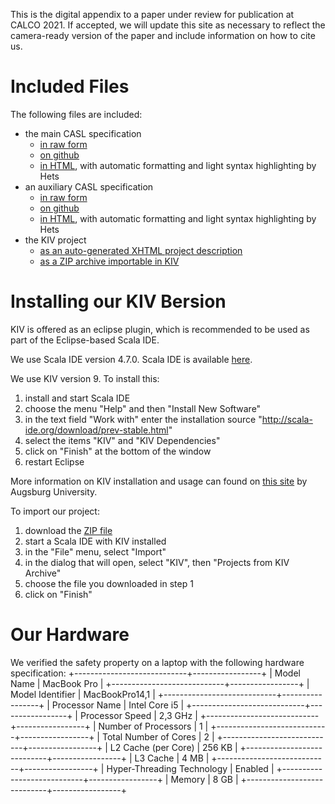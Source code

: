 This is the digital appendix to a paper under review for publication at CALCO 2021. If accepted, we will update this site as necessary to reflect the camera-ready version of the paper and include information on how to cite us.

# Included Files

The following files are included:

- the main CASL specification
  - [in raw form](./casl/atm.casl)
  - [on github](https://github.com/rosento/2021-paper-composite/blob/gh-pages/casl/atm.casl)
  - [in HTML](./casl_html/atm.pp.html),  with automatic formatting and light syntax highlighting by Hets
- an auxiliary CASL specification
  - [in raw form](./casl/atmAux.casl)
  - [on github](https://github.com/rosento/2021-paper-composite/blob/gh-pages/casl/atmAux.casl)
  - [in HTML](./casl_html/atmAux.pp.html), with automatic formatting and light syntax highlighting by Hets
- the KIV project
  - [as an auto-generated XHTML project description](./kiv_html/index.xml)
  - [as a ZIP archive importable in KIV](./kiv/ATM-kiv-project.zip)

# Installing our KIV Bersion
KIV is offered as an eclipse plugin, which is recommended to be used as part of the Eclipse-based Scala IDE.

We use Scala IDE version 4.7.0. Scala IDE is available [here](http://scala-ide.org/download/prev-stable.html).

We use KIV version 9. To install this:
  1. install and start Scala IDE
  2. choose the menu "Help" and then "Install New Software"
  3. in the text field "Work with" enter the installation source "http://scala-ide.org/download/prev-stable.html"
  4. select the items "KIV" and "KIV Dependencies"
  5. click on "Finish" at the bottom of the window
  6. restart Eclipse

More information on KIV installation and usage can found on [this site](https://www.uni-augsburg.de/en/fakultaet/fai/isse/software/kiv/) by Augsburg University.

To import our project:
  1. download the [ZIP file](./kiv/ATM-kiv-project.zip)
  2. start a Scala IDE with KIV installed
  3. in the "File" menu, select "Import"
  4. in the dialog that will open, select "KIV", then "Projects from KIV Archive"
  5. choose the file you downloaded in step 1
  6. click on "Finish"

# Our Hardware
We verified the safety property on a laptop with the following hardware specification:
+----------------------------+-----------------+
| Model Name 	             |  MacBook Pro    |
+----------------------------+-----------------+
| Model Identifier 	         |  MacBookPro14,1 |
+----------------------------+-----------------+
| Processor Name 	         |  Intel Core i5  |
+----------------------------+-----------------+
| Processor Speed 	         |  2,3 GHz        |
+----------------------------+-----------------+
| Number of Processors 	     |  1              |
+----------------------------+-----------------+
| Total Number of Cores      |  2              |
+----------------------------+-----------------+
| L2 Cache (per Core) 	     |  256 KB         |
+----------------------------+-----------------+
| L3 Cache 	                 |  4 MB           |
+----------------------------+-----------------+
| Hyper-Threading Technology |  Enabled        |
+----------------------------+-----------------+
| Memory 	                 |  8 GB           |
+----------------------------+-----------------+

